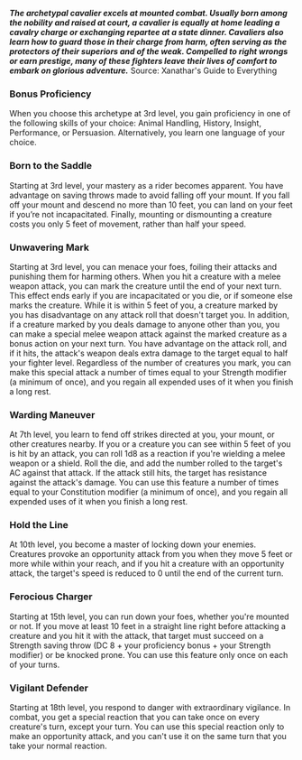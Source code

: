***The archetypal cavalier excels at mounted combat. Usually born among the nobility and raised at court, a cavalier is equally at home leading a cavalry charge or exchanging repartee at a state dinner. Cavaliers also learn how to guard those in their charge from harm, often serving as the protectors of their superiors and of the weak. Compelled to right wrongs or earn prestige, many of these fighters leave their lives of comfort to embark on glorious adventure.***
Source: Xanathar's Guide to Everything
### Bonus Proficiency
When you choose this archetype at 3rd level, you gain proficiency in one of the following skills of your choice: Animal Handling, History, Insight, Performance, or Persuasion. Alternatively, you learn one language of your choice.
### Born to the Saddle
Starting at 3rd level, your mastery as a rider becomes apparent. You have advantage on saving throws made to avoid falling off your mount. If you fall off your mount and descend no more than 10 feet, you can land on your feet if you’re not incapacitated.
Finally, mounting or dismounting a creature costs you only 5 feet of movement, rather than half your speed.
### Unwavering Mark
Starting at 3rd level, you can menace your foes, foiling their attacks and punishing them for harming others. When you hit a creature with a melee weapon attack, you can mark the creature until the end of your next turn. This effect ends early if you are incapacitated or you die, or if someone else marks the creature.
While it is within 5 feet of you, a creature marked by you has disadvantage on any attack roll that doesn't target you.
In addition, if a creature marked by you deals damage to anyone other than you, you can make a special melee weapon attack against the marked creature as a bonus action on your next turn. You have advantage on the attack roll, and if it hits, the attack's weapon deals extra damage to the target equal to half your fighter level.
Regardless of the number of creatures you mark, you can make this special attack a number of times equal to your Strength modifier (a minimum of once), and you regain all expended uses of it when you finish a long rest.
### Warding Maneuver
At 7th level, you learn to fend off strikes directed at you, your mount, or other creatures nearby. If you or a creature you can see within 5 feet of you is hit by an attack, you can roll 1d8 as a reaction if you're wielding a melee weapon or a shield. Roll the die, and add the number rolled to the target's AC against that attack. If the attack still hits, the target has resistance against the attack's damage.
You can use this feature a number of times equal to your Constitution modifier (a minimum of once), and you regain all expended uses of it when you finish a long rest.
### Hold the Line
At 10th level, you become a master of locking down your enemies. Creatures provoke an opportunity attack from you when they move 5 feet or more while within your reach, and if you hit a creature with an opportunity attack, the target's speed is reduced to 0 until the end of the current turn.
### Ferocious Charger
Starting at 15th level, you can run down your foes, whether you're mounted or not. If you move at least 10 feet in a straight line right before attacking a creature and you hit it with the attack, that target must succeed on a Strength saving throw (DC 8 + your proficiency bonus + your Strength modifier) or be knocked prone. You can use this feature only once on each of your turns.
### Vigilant Defender
Starting at 18th level, you respond to danger with extraordinary vigilance. In combat, you get a special reaction that you can take once on every creature's turn, except your turn. You can use this special reaction only to make an opportunity attack, and you can't use it on the same turn that you take your normal reaction.